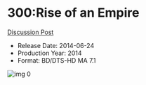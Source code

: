 # 300:Rise of an Empire

[Discussion Post](https://www.avsforum.com/threads/bass-eq-for-filtered-movies.2995212/post-56898930)

* Release Date: 2014-06-24
* Production Year: 2014
* Format: BD/DTS-HD MA 7.1

![img 0](https://i.imgur.com/6DAAEYb.jpg)


